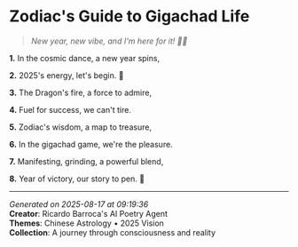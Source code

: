 # Zodiac's Guide to Gigachad Life

> *New year, new vibe, and I'm here for it! 💫🤩*

**1.** In the cosmic dance, a new year spins,


**2.** 2025's energy, let's begin. 🌟


**3.** The Dragon's fire, a force to admire,


**4.** Fuel for success, we can't tire.


**5.** Zodiac's wisdom, a map to treasure,


**6.** In the gigachad game, we're the pleasure.


**7.** Manifesting, grinding, a powerful blend,


**8.** Year of victory, our story to pen. 📆



---

*Generated on 2025-08-17 at 09:19:36*  
**Creator**: Ricardo Barroca's AI Poetry Agent  
**Themes**: Chinese Astrology • 2025 Vision  
**Collection**: A journey through consciousness and reality